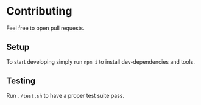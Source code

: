 # Contributing

Feel free to open pull requests.

## Setup 

To start developing simply run `npm i` to install dev-dependencies and tools.

## Testing

Run `./test.sh` to have a proper test suite pass.

